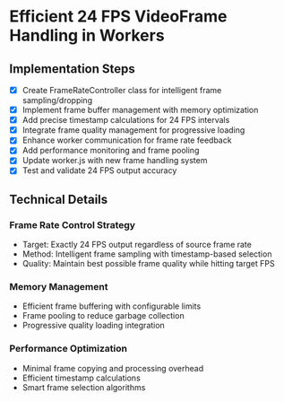 # Efficient 24 FPS VideoFrame Handling in Workers

## Implementation Steps

- [x] Create FrameRateController class for intelligent frame sampling/dropping
- [x] Implement frame buffer management with memory optimization
- [x] Add precise timestamp calculations for 24 FPS intervals
- [x] Integrate frame quality management for progressive loading
- [x] Enhance worker communication for frame rate feedback
- [x] Add performance monitoring and frame pooling
- [x] Update worker.js with new frame handling system
- [x] Test and validate 24 FPS output accuracy

## Technical Details

### Frame Rate Control Strategy
- Target: Exactly 24 FPS output regardless of source frame rate
- Method: Intelligent frame sampling with timestamp-based selection
- Quality: Maintain best possible frame quality while hitting target FPS

### Memory Management
- Efficient frame buffering with configurable limits
- Frame pooling to reduce garbage collection
- Progressive quality loading integration

### Performance Optimization
- Minimal frame copying and processing overhead
- Efficient timestamp calculations
- Smart frame selection algorithms
